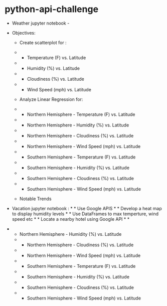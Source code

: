 # python-api-challenge
*  Weather jupyter notebook -
  * Objectives:
    * Create scatterplot for :
    * * Temperature (F) vs. Latitude
    * * Humidity (%) vs. Latitude
    * * Cloudiness (%) vs. Latitude
    * * Wind Speed (mph) vs. Latitude
    * Analyze Linear Regression for:
    * * Northern Hemisphere - Temperature (F) vs. Latitude
    * * Northern Hemisphere - Humidity (%) vs. Latitude
    * * Northern Hemisphere - Cloudiness (%) vs. Latitude
    * * Northern Hemisphere - Wind Speed (mph) vs. Latitude
    * * Southern Hemisphere - Temperature (F) vs. Latitude
    * * Southern Hemisphere - Humidity (%) vs. Latitude
    * * Southern Hemisphere - Cloudiness (%) vs. Latitude
    * * Southern Hemisphere - Wind Speed (mph) vs. Latitude
    
    * Notable Trends
    
   * Vacation jupyter notebook :
    * * Use Google APIS
    * * Develop a heat map to display humidity levels
    * * Use DataFrames to max temperture, wind speed etc
    * * Locate a nearby hotel using Google API
    * * 
 * * Northern Hemisphere - Humidity (%) vs. Latitude
    * * Northern Hemisphere - Cloudiness (%) vs. Latitude
    * * Northern Hemisphere - Wind Speed (mph) vs. Latitude
    * * Southern Hemisphere - Temperature (F) vs. Latitude
    * * Southern Hemisphere - Humidity (%) vs. Latitude
    * * Southern Hemisphere - Cloudiness (%) vs. Latitude
    * * Southern Hemisphere - Wind Speed (mph) vs. Latitude
